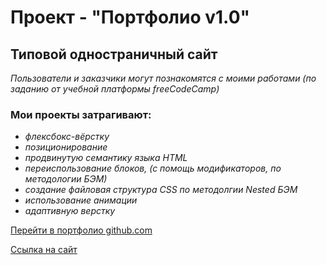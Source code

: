 # Проект - "Портфолио v1.0"

## Типовой одностраничный сайт
_Пользователи и заказчики могут познакомятся с моими работами (по заданию от учебной платформы freeCodeCamp)_

### Мои проекты затрагивают:
* _флексбокс-вёрстку_
* _позиционирование_
* _продвинутую семантику языка HTML_
* _переиспользование блоков, (с помощь модификаторов, по методологии БЭМ)_
* _создание файловая структура CSS по методолгии Nested БЭМ_
* _использование анимации_
* _адаптивную верстку_

[Перейти в портфолио github.com](https://github.com/alex-bon-9?tab=repositories "Посмотреть другие проекты разработчика на сайте github.com")

[Ссылка на сайт](https://alex-bon-9.github.io/portfoliofcc/index.html)